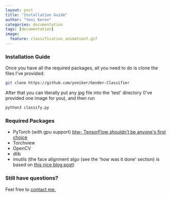 ```yaml
---
layout: post
title: "Installation Guide"
author: "Yoni Keren"
categories: documentation
tags: [documentation]
image:
  feature: classification_animation7.gif
---
```


### Installation Guide


Once you have all the required packages, all you need to do is clone the files I've provided:

```sh
git clone https://github.com/yoniker/Gender-Classifier
```
After that you can literally put any jpg file into the 'test' directory (I've provided one image for you), and then run

```sh
python3 classify.py
```


### Required Packages

- PyTorch (with gpu support) [btw- TensorFlow shouldn't be anyone's first choice](https://www.quora.com/Which-deep-learning-framework-TensorFlow-or-PyTorch-should-I-choose/answer/Yoni-Keren)
- Torchview
- OpenCV
- dlib
- imutils (the face alignment algo (see the 'how was it done' section) is based on [this nice blog post](http://www.pyimagesearch.com/2017/05/22/face-alignment-with-opencv-and-python/))


### Still have questions?

Feel free to [contact me.](/pages/contact.html)
